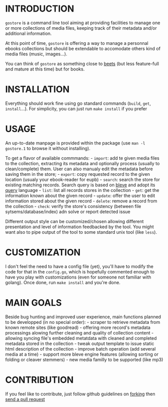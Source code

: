 # INTRODUCTION
`gostore` is a command line tool aiming at providing facilities to manage one
or more collections of media files, keeping track of their metadata and/or
additional information.

At this point of time, `gostore` is offering a way to manage a personnal ebooks
collections but should be extendable to accomodate others kind of media files
(music, images...).

You can think of `gostore` as something close to [beets](http://beets.io/) (but
less feature-full and mature at this time) but for books.

# INSTALLATION
Everything should work fine using go standard commands (`build`, `get`,
`install`...). For simplicity, you can just run `make install` if you prefer

# USAGE
An up-to-date manpage is provided within the package (use `man -l gostore.1` to
browse it without installing).

To get a flavor of available commmands:
    - `import`: add te given media files to the collection, extracting its
      metadata and optionally process (usually to clean/complete) them. User
      can also manualy edit the metadata before saving them in the store;
    - `export`: copy requested record to the given location (usualy your
      ebook-reader for eupb)
    - `search`: search the store for existing matching records. Search query is
      based on [bleve](https://blevesearch.com/) and adopt its
      [query](https://blevesearch.com/docs/Query-String-Query/) language
    - `list`: list all records stores in the collection
    - `get`: get the information known about the given record
    - `update`: offer the user to edit information stored about the given
      record
    - `delete`: remove a record from the collection
    - `check`: verify the store's consistency (between file
      sytsems/database/index) adn solve or report detected issue

Different output style can be customized/chosen allowing different
presentation and level of information feedbacked by the tool. You might want
also to pipe output of the tool to some standard unix tool (like `less`).

# CUSTOMIZATION
I don't feel the need to have a config file (yet), you'll have to modify the
code for that in the `config.go`, which is hopefully commented enough to have
you play with customizations (even for someone not familiar with golang).
Once done, run `make install` and you're done.

# MAIN GOALS
Beside bug hunting and improved user experience, main functions planned to be
developped (in no special order):
    - scraper to retrieve metadata from known remote sites (like goodread)
    - offering more record's metadata processings alowing further cleaning and
      quality of collection content 
    - allowing syncing file's embedded metatdata with cleaned and completed
      metadata stored in the collection
    - tweak output template to issue static html description of the collection
    - improve batch operation (add several media at a time)
    - support more bleve engine features (allowing sorting or folding or
      cleaver stemmers)
    - new media familly to be supported (like mp3)


# CONTRIBUTION
If you feel like to contribute, just follow github guidelines on
[forking](https://help.github.com/articles/fork-a-repo/) then [send a pull
request](https://help.github.com/articles/creating-a-pull-request/)

[modeline]: # ( vim: set fenc=utf-8 spell spl=en: )
